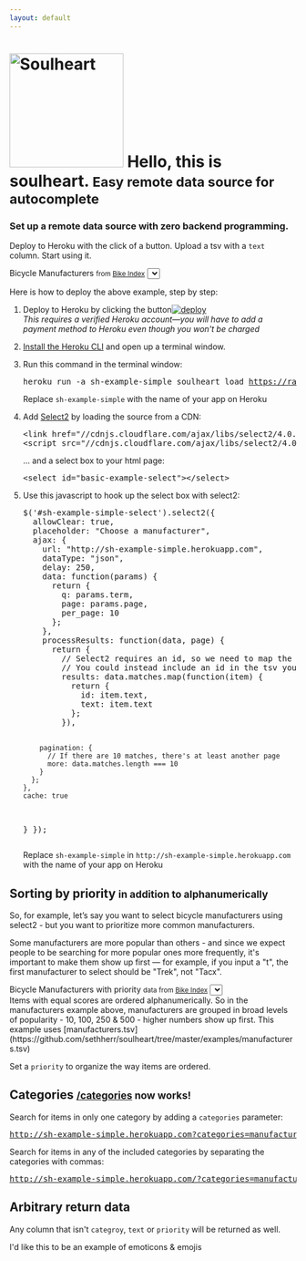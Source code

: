 ```yaml
---
layout: default
---
```


<div class="page-header"><h1><img src="https://raw.githubusercontent.com/sethherr/soulheart/master/examples/logo.png" alt="Soulheart" width="200" />
Hello, this is soulheart.
<small>Easy remote data source for autocomplete</small>
</h1></div>

<h3>Set up a remote data source with zero backend programming. <br></h3>

Deploy to Heroku with the click of a button. Upload a tsv with a `text` column. Start using it.

<div class="panel panel-default" id="sh-example-simple-select-panel"><div class="panel-body"><div class="form-group">
<label>Bicycle Manufacturers <small>from <a href="https://bikeindex.org/manufacturers">Bike Index</a></small></label>
<select class="form-control" id="sh-example-simple-select"></select>
</div></div>
</div>

<p>Here is how to deploy the above example, step by step:</p>

<ol class="step-by-step-basic">
<li>
<p>Deploy to Heroku by clicking the button<a href="https://dashboard.heroku.com/new?template=https%3A%2F%2Fgithub.com%2Fsethherr%2Fsoulheart"><img src="https://www.herokucdn.com/deploy/button.png" alt="deploy"/></a>
<br><em>This requires a verified Heroku account&mdash;you will have to add a payment method to Heroku even though you won't be charged</em>
</p>
</li>

<li>
<a href="https://devcenter.heroku.com/articles/heroku-command">Install the Heroku CLI</a> and open up a terminal window.
</li>

<li><p>Run this command in the terminal window:</p>
<pre class="with-highlight">heroku run -a sh-example-simple soulheart load <a href="https://raw.githubusercontent.com/sethherr/soulheart/master/examples/manufacturers_simple.tsv">https://raw.githubusercontent.com/sethherr/soulheart/master/examples/manufacturers_simple.tsv</a></pre>
<div class="highlight code-highlight">Replace <code>sh-example-simple</code> with the name of your app on Heroku</div>
</li>

<li>
<p>Add <a href="https://select2.github.io/">Select2</a> by loading the source from a CDN:</p>
<pre>
&lt;link href="//cdnjs.cloudflare.com/ajax/libs/select2/4.0.0/css/select2.min.css" rel="stylesheet" /&gt;
&lt;script src="//cdnjs.cloudflare.com/ajax/libs/select2/4.0.0/js/select2.min.js"&gt;&lt;/script&gt;
</pre>

<p>... and a select box to your html page:</p>
<pre>
&lt;select id="basic-example-select"&gt;&lt;/select&gt;
</pre>

</li>

<li>
<p>Use this javascript to hook up the select box with select2:</p>
<pre>
$('#sh-example-simple-select').select2({
  allowClear: true,
  placeholder: "Choose a manufacturer",
  ajax: {
    url: "http://sh-example-simple.herokuapp.com",
    dataType: "json",
    delay: 250,
    data: function(params) {
      return {
        q: params.term,
        page: params.page,
        per_page: 10
      };
    },
    processResults: function(data, page) {
      return {
        // Select2 requires an id, so we need to map the results and add an ID
        // You could instead include an id in the tsv you add to soulheart ;)
        results: data.matches.map(function(item) {
          return {
            id: item.text,
            text: item.text
          };
        }),

        pagination: {
          // If there are 10 matches, there's at least another page
          more: data.matches.length === 10
        }
      };
    },
    cache: true
  }
});
</pre>
<div class="highlight code-highlight">Replace <code>sh-example-simple</code> in <code>http://sh-example-simple.herokuapp.com</code> with the name of your app on Heroku</div>
</li>
</ol>


<div class="page-header">
<h2>Sorting by priority <small>in addition to alphanumerically</small></h2>
</div>

So, for example, let’s say you want to select bicycle manufacturers using select2 - but you want to prioritize more common manufacturers.

Some manufacturers are more popular than others - and since we expect people to be searching for more popular ones more frequently, it's important to make them show up first &mdash; for example, if you input a "t", the first manufacturer to select should be "Trek", not "Tacx".

<div class="panel panel-default" id="sh-example-priority-select-panel"><div class="panel-body"><div class="form-group">
<label>Bicycle Manufacturers with priority <small>data from <a href="https://bikeindex.org/manufacturers">Bike Index</a></small></label>
<select class="form-control" id="sh-example-priority-select"></select>
</div></div>
</div>
<div class="special-pad"></div>
Items with equal scores are ordered alphanumerically. So in the manufacturers example above, manufacturers are grouped in broad levels of popularity - 10, 100, 250 & 500 - higher numbers show up first. This example uses [manufacturers.tsv](https://github.com/sethherr/soulheart/tree/master/examples/manufacturers.tsv)

Set a `priority` to organize the way items are ordered.

<div class="page-header">
<h2 id="using-categories">Categories <small><a href="https://sh-example-priority.herokuapp.com/categories">/categories</a> now works!  </small></h2>
</div>

Search for items in only one category by adding a `categories` parameter:

<pre>
<a href="https://sh-example-simple.herokuapp.com/?categories=manufacturer">http://sh-example-simple.herokuapp.com?categories=manufacturer</a>
</pre>

<p>Search for items in any of the included categories by separating the categories with commas:</p>

<pre>
<a href="http://sh-example-simple.herokuapp.com/?categories=manufacturer,frame%20manufacturer">http://sh-example-simple.herokuapp.com/?categories=manufacturer,frame%20manufacturer</a>
</pre>



<div class="page-header">
  <h2 id="using-data">Arbitrary return data</h2>
</div>

Any column that isn't `categroy`, `text` or `priority` will be returned as well.

I'd like this to be an example of emoticons & emojis



